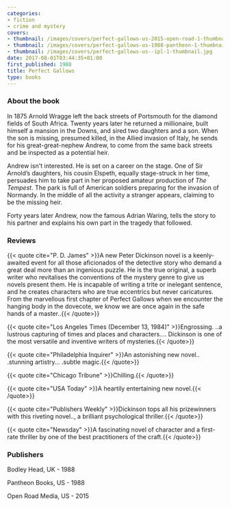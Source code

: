 ```yaml
---
categories:
- fiction
- crime and mystery
covers:
- thumbnail: /images/covers/perfect-gallows-us-2015-open-road-1-thumbnail.jpg
- thumbnail: /images/covers/perfect-gallows-us-1988-pantheon-1-thumbnail.jpg
- thumbnail: /images/covers/perfect-gallows-us--ipl-1-thumbnail.jpg
date: 2017-08-01T03:44:35+01:00
first_published: 1988
title: Perfect Gallows
type: books
---
```

### About the book
In 1875 Arnold Wragge left the back streets of Portsmouth for the diamond fields of South Africa. Twenty years later he returned a millionaire, built himself a mansion in the Downs, and sired two daughters and a son. When the son is missing, presumed killed, in the Allied invasion of Italy, he sends for his great-great-nephew Andrew, to come from the same back streets and be inspected as a potential heir.

Andrew isn't interested. He is set on a career on the stage. One of Sir Arnold’s daughters, his cousin Elspeth, equally stage-struck in her time, persuades him to take part in her proposed amateur production of _The Tempest_. The park is full of American soldiers preparing for the invasion of Normandy. In the middle of all the activity a stranger appears, claiming to be the missing heir.

Forty years later Andrew, now the famous Adrian Waring, tells the story to his partner and explains his own part in the tragedy that followed.
### Reviews

{{< quote cite="P. D. James" >}}A new Peter Dickinson novel is a keenly-awaited event for all those aficionados of the detective story who demand a great deal more than an ingenious puzzle. He is the true original, a superb writer who revitalises the conventions of the mystery genre to give us novels present them. He is incapable of writing a trite or inelegant sentence, and he creates characters who are true eccentrics but never caricatures. From the marvellous first chapter of Perfect Gallows when we encounter the hanging body in the dovecote, we know we are once again in the safe hands of a master..{{< /quote>}}

{{< quote cite="Los Angeles Times (December 13, 1984)" >}}Engrossing. ..a lustrous capturing of times and places and characters.... Dickinson is one of the most versatile and inventive writers of mysteries.{{< /quote>}}

{{< quote cite="Philadelphia Inquirer" >}}An astonishing new novel.. .stunning artistry... .subtle magic.{{< /quote>}}

{{< quote cite="Chicago Tribune" >}}Chilling.{{< /quote>}}

{{< quote cite="USA Today" >}}A heartily entertaining new novel.{{< /quote>}}

{{< quote cite="Publishers Weekly" >}}Dickinson tops all his prizewinners with this riveting novel.., a brilliant psychological thriller.{{< /quote>}}

{{< quote cite="Newsday" >}}A fascinating novel of character and a first-rate thriller by one of the best practitioners of the craft.{{< /quote>}}

### Publishers

Bodley Head, UK - 1988

Pantheon Books, US - 1988

Open Road Media, US - 2015
